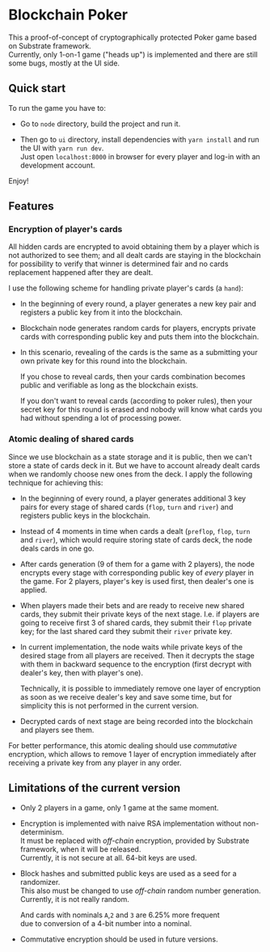 # Blockchain Poker

This a proof-of-concept of cryptographically protected Poker game based on Substrate framework.\
Currently, only 1-on-1 game ("heads up") is implemented and there are still some bugs, mostly at the UI side.

## Quick start

To run the game you have to:

* Go to `node` directory, build the project and run it.

* Then go to `ui` directory, install dependencies with `yarn install` and run the UI with `yarn run dev`.\
  Just open `localhost:8000` in browser for every player and log-in with an development account.

Enjoy!

## Features

### Encryption of player's cards

All hidden cards are encrypted to avoid obtaining them by a player which is not authorized to see them; and all dealt cards are staying in the blockchain for possibility to verify that winner is determined fair and no cards replacement happened after they are dealt.

I use the following scheme for handling private player's cards (a `hand`):

* In the beginning of every round, a player generates a new key pair and registers a public key from it into the blockchain.

* Blockchain node generates random cards for players, encrypts private cards with corresponding public key and puts them into the blockchain.

* In this scenario, revealing of the cards is the same as a submitting your own private key for this round into the blockchain.

  If you chose to reveal cards, then your cards combination becomes public and verifiable as long as the blockchain exists.

  If you don't want to reveal cards (according to poker rules), then your secret key for this round is erased and nobody will know what cards you had without spending a lot of processing power.

### Atomic dealing of shared cards

Since we use blockchain as a state storage and it is public, then we can't store a state of cards deck in it. But we have to account already dealt cards when we randomly choose new ones from the deck. I apply the following technique for achieving this:

* In the beginning of every round, a player generates additional 3 key pairs for every stage of shared cards (`flop`, `turn` and `river`) and registers public keys in the blockchain.

* Instead of 4 moments in time when cards a dealt (`preflop`, `flop`, `turn` and `river`), which would require storing state of cards deck, the node deals cards in one go.

* After cards generation (9 of them for a game with 2 players), the node encrypts every stage with corresponding public key of _every_ player in the game. For 2 players, player's key is used first, then dealer's one is applied.

* When players made their bets and are ready to receive new shared cards, they submit their private keys of the next stage. I.e. if players are going to receive first 3 of shared cards, they submit their `flop` private key; for the last shared card they submit their `river` private key.

* In current implementation, the node waits while private keys of the desired stage from all players are received. Then it decrypts the stage with them in backward sequence to the encryption (first decrypt with dealer's key, then with player's one).

  Technically, it is possible to immediately remove one layer of encryption as soon as we receive dealer's key and save some time, but for simplicity this is not performed in the current version.

* Decrypted cards of next stage are being recorded into the blockchain and players see them.

For better performance, this atomic dealing should use _commutative_ encryption, which allows to remove 1 layer of encryption immediately after receiving a private key from any player in any order.

## Limitations of the current version

* Only 2 players in a game, only 1 game at the same moment.

* Encryption is implemented with naive RSA implementation without non-determinism.\
  It must be replaced with _off-chain_ encryption, provided by Substrate framework, when it will be released.\
  Currently, it is not secure at all. 64-bit keys are used.

* Block hashes and submitted public keys are used as a seed for a randomizer.\
  This also must be changed to use _off-chain_ random number generation.\
  Currently, it is not really random.

  And cards with nominals `A`,`2` and `3` are 6.25% more frequent\
  due to conversion of a 4-bit number into a nominal.

* Commutative encryption should be used in future versions.
